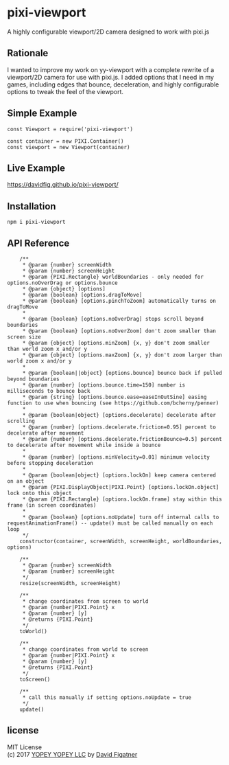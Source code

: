 # pixi-viewport
A highly configurable viewport/2D camera designed to work with pixi.js

## Rationale
I wanted to improve my work on yy-viewport with a complete rewrite of a viewport/2D camera for use with pixi.js. I added options that I need in my games, including edges that bounce, deceleration, and highly configurable options to tweak the feel of the viewport. 

## Simple Example

    const Viewport = require('pixi-viewport')

    const container = new PIXI.Container()
    const viewport = new Viewport(container)

## Live Example
https://davidfig.github.io/pixi-viewport/

## Installation

    npm i pixi-viewport

## API Reference
```
    /**
     * @param {number} screenWidth
     * @param {number} screenHeight
     * @param {PIXI.Rectangle} worldBoundaries - only needed for options.noOverDrag or options.bounce
     * @param {object} [options]
     * @param {boolean} [options.dragToMove]
     * @param {boolean} [options.pinchToZoom] automatically turns on dragToMove
     *
     * @param {boolean} [options.noOverDrag] stops scroll beyond boundaries
     * @param {boolean} [options.noOverZoom] don't zoom smaller than screen size
     * @param {object} [options.minZoom] {x, y} don't zoom smaller than world zoom x and/or y
     * @param {object} [options.maxZoom] {x, y} don't zoom larger than world zoom x and/or y
     *
     * @param {boolean||object} [options.bounce] bounce back if pulled beyond boundaries
     * @param {number} [options.bounce.time=150] number is milliseconds to bounce back
     * @param {string} [options.bounce.ease=easeInOutSine] easing function to use when bouncing (see https://github.com/bcherny/penner)
     *
     * @param {boolean|object} [options.decelerate] decelerate after scrolling
     * @param {number} [options.decelerate.friction=0.95] percent to decelerate after movement
     * @param {number} [options.decelerate.frictionBounce=0.5] percent to decelerate after movement while inside a bounce
     *
     * @param {number} [options.minVelocity=0.01] minimum velocity before stopping deceleration
     *
     * @param {boolean|object} [options.lockOn] keep camera centered on an object
     * @param {PIXI.DisplayObject|PIXI.Point} [options.lockOn.object] lock onto this object
     * @param {PIXI.Rectangle} [options.lockOn.frame] stay within this frame (in screen coordinates)
     *
     * @param {boolean} [options.noUpdate] turn off internal calls to requestAnimationFrame() -- update() must be called manually on each loop
     */
    constructor(container, screenWidth, screenHeight, worldBoundaries, options)

    /**
     * @param {number} screenWidth
     * @param {number} screenHeight
     */
    resize(screenWidth, screenHeight)

    /**
     * change coordinates from screen to world
     * @param {number|PIXI.Point} x
     * @param {number} [y]
     * @returns {PIXI.Point}
     */
    toWorld()

    /**
     * change coordinates from world to screen
     * @param {number|PIXI.Point} x
     * @param {number} [y]
     * @returns {PIXI.Point}
     */
    toScreen()

    /**
     * call this manually if setting options.noUpdate = true
     */
    update()
```
## license  
MIT License  
(c) 2017 [YOPEY YOPEY LLC](https://yopeyopey.com/) by [David Figatner](https://twitter.com/yopey_yopey/)
